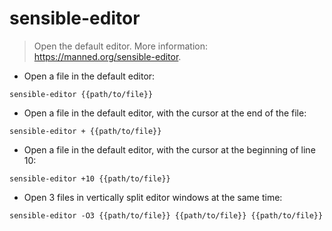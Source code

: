 # sensible-editor

> Open the default editor.
> More information: <https://manned.org/sensible-editor>.

- Open a file in the default editor:

`sensible-editor {{path/to/file}}`

- Open a file in the default editor, with the cursor at the end of the file:

`sensible-editor + {{path/to/file}}`

- Open a file in the default editor, with the cursor at the beginning of line 10:

`sensible-editor +10 {{path/to/file}}`

- Open 3 files in vertically split editor windows at the same time:

`sensible-editor -O3 {{path/to/file}} {{path/to/file}} {{path/to/file}}`
